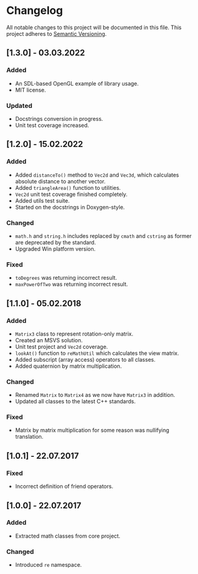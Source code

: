 ﻿# Changelog

All notable changes to this project will be documented in this file.
This project adheres to [Semantic Versioning](http://semver.org/).

## [1.3.0] - 03.03.2022

### Added

* An SDL-based OpenGL example of library usage.
* MIT license.

### Updated

* Docstrings conversion in progress.
* Unit test coverage increased.

## [1.2.0] - 15.02.2022

### Added

* Added `distanceTo()` method to `Vec2d` and `Vec3d`, which calculates absolute distance to another vector.
* Added `triangleArea()` function to utilities.
* `Vec2d` unit test coverage finished completely.
* Added utils test suite.
* Started on the docstrings in Doxygen-style.

### Changed

* `math.h` and `string.h` includes replaced by `cmath` and `cstring` as former are deprecated by the standard.
* Upgraded Win platform version.

### Fixed

* `toDegrees` was returning incorrect result.
* `maxPowerOfTwo` was returning incorrect result.

## [1.1.0] - 05.02.2018

### Added

* `Matrix3` class to represent rotation-only matrix.
* Created an MSVS solution.
* Unit test project and `Vec2d` coverage.
* `lookAt()` function to `reMathUtil` which calculates the view matrix.
* Added subscript (array access) operators to all classes.
* Added quaternion by matrix multiplication.

### Changed

* Renamed `Matrix` to `Matrix4` as we now have `Matrix3` in addition.
* Updated all classes to the latest C++ standards.

### Fixed

* Matrix by matrix multiplication for some reason was nullifying translation.

## [1.0.1] - 22.07.2017

### Fixed

* Incorrect definition of friend operators.

## [1.0.0] - 22.07.2017

### Added

* Extracted math classes from core project.

### Changed

* Introduced `re` namespace.
